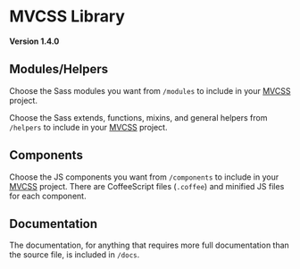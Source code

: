 # MVCSS Library

**Version 1.4.0**

## Modules/Helpers

Choose the Sass modules you want from `/modules` to include in your [MVCSS](http://mvcss.github.io/) project.

Choose the Sass extends, functions, mixins, and general helpers from `/helpers` to include in your [MVCSS](http://mvcss.github.io/) project.

## Components

Choose the JS components you want from `/components` to include in your [MVCSS](http://mvcss.github.io/) project. There are CoffeeScript files (`.coffee`) and minified JS files for each component.

## Documentation

The documentation, for anything that requires more full documentation than the source file, is included in `/docs`.
